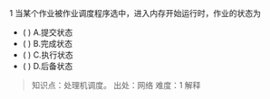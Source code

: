 1
当某个作业被作业调度程序选中，进入内存开始运行时，作业的状态为
- ( ) A.提交状态 
- ( ) B.完成状态 
- ( ) C.执行状态 
- ( ) D.后备状态

> 知识点：处理机调度。
> 出处：网络
> 难度：1
> 解释
